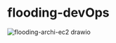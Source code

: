 # flooding-devOps


![flooding-archi-ec2 drawio](https://github.com/user-attachments/assets/1881c218-e833-4dbf-8a68-021f453c38bc)
